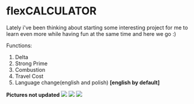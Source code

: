 # flexCALCULATOR
Lately i've been thinking about starting some interesting project for me to learn even more while having fun at the same time and here we go :)

Functions:

1. Delta
2. Strong Prime
3. Combustion
4. Travel Cost 
5. Language change(english and polish) <b>[english by default]</b>

<b>Pictures not updated</b>
<img src="https://i.gyazo.com/80c96718d6112f2010b0deee426ac4de.png">
<img src="https://i.gyazo.com/dec9b483c25aae77bbfd90051b032875.png">
<img src="https://i.gyazo.com/59b9efd1e792fccaffa5ede6c4a30a43.png">
